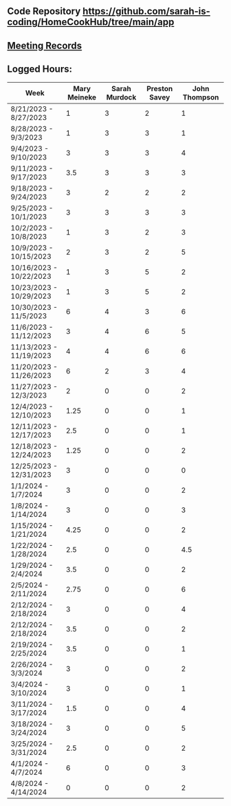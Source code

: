 ## Code Repository https://github.com/sarah-is-coding/HomeCookHub/tree/main/app

## [Meeting Records](Meeting%20Record.md)

## Logged Hours:
| Week | Mary Meineke | Sarah Murdock | Preston Savey | John Thompson |
| ----------- | ----------- | ----------- | ----------- | ----------- |
| 8/21/2023 - 8/27/2023 | 1 | 3 | 2 | 1 |
| 8/28/2023 - 9/3/2023 | 1 | 3 | 3 | 1 |
| 9/4/2023 - 9/10/2023 | 3 | 3 | 3 | 4 |
| 9/11/2023 - 9/17/2023 | 3.5 | 3 | 3 | 3 |
| 9/18/2023 - 9/24/2023 | 3 | 2 | 2 | 2 |
| 9/25/2023 - 10/1/2023 | 3 | 3 | 3 | 3 |
| 10/2/2023 - 10/8/2023 | 1 | 3 | 2 | 3 |
| 10/9/2023 - 10/15/2023 | 2 | 3 | 2 | 5 |
| 10/16/2023 - 10/22/2023 | 1 | 3 | 5 | 2 |
| 10/23/2023 - 10/29/2023 | 1 | 3 | 5 | 2 |
| 10/30/2023 - 11/5/2023 | 6 | 4 | 3 | 6 |
| 11/6/2023 - 11/12/2023 | 3 | 4 | 6 | 5 |
| 11/13/2023 - 11/19/2023 | 4 | 4 | 6 | 6 |
| 11/20/2023 - 11/26/2023 | 6 | 2 | 3 | 4 |
| 11/27/2023 - 12/3/2023 | 2 | 0 | 0 | 2 |
| 12/4/2023 - 12/10/2023 | 1.25 | 0 | 0 | 1 |
| 12/11/2023 - 12/17/2023 | 2.5 | 0 | 0 | 1 |
| 12/18/2023 - 12/24/2023 | 1.25 | 0 | 0 | 2 |
| 12/25/2023 - 12/31/2023 | 3 | 0 | 0 | 0 |
| 1/1/2024 - 1/7/2024 | 3 | 0 | 0 | 2 |
| 1/8/2024 - 1/14/2024 | 3 | 0 | 0 | 3 |
| 1/15/2024 - 1/21/2024 | 4.25 | 0 | 0 | 2 |
| 1/22/2024 - 1/28/2024 | 2.5 | 0 | 0 | 4.5 |
| 1/29/2024 - 2/4/2024 | 3.5 | 0 | 0 | 2 |
| 2/5/2024 - 2/11/2024 | 2.75 | 0 | 0 | 6 |
| 2/12/2024 - 2/18/2024 | 3 | 0 | 0 | 4 |
| 2/12/2024 - 2/18/2024 | 3.5 | 0 | 0 | 2 |
| 2/19/2024 - 2/25/2024 | 3.5 | 0 | 0 | 1 |
| 2/26/2024 - 3/3/2024 | 3 | 0 | 0 | 2 |
| 3/4/2024 - 3/10/2024 | 3 | 0 | 0 | 1 |
| 3/11/2024 - 3/17/2024 | 1.5 | 0 | 0 | 4 |
| 3/18/2024 - 3/24/2024 | 3 | 0 | 0 | 5 |
| 3/25/2024 - 3/31/2024 | 2.5 | 0 | 0 | 2 |
| 4/1/2024 - 4/7/2024 | 6 | 0 | 0 | 3 |
| 4/8/2024 - 4/14/2024 | 0 | 0 | 0 | 2 |
